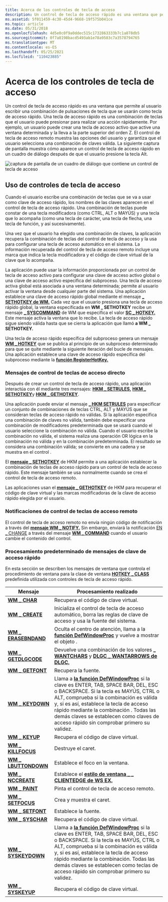 ```yaml
---
title: Acerca de los controles de tecla de acceso
description: Un control de tecla de acceso rápido es una ventana que permite al usuario escribir una combinación de pulsaciones de tecla que se usarán como tecla de acceso rápido.
ms.assetid: 5f011459-4c30-45d4-9668-19f575b041ce
ms.topic: article
ms.date: 05/31/2018
ms.openlocfilehash: 4d5e0c0f9a0ddec515c1732863333b7c1a878db5
ms.sourcegitcommit: 0f7a8198bacd5493ab1e78a9583c7a3578794765
ms.translationtype: MT
ms.contentlocale: es-ES
ms.lasthandoff: 05/25/2021
ms.locfileid: "110423885"
---
```

# <a name="about-hot-key-controls"></a>Acerca de los controles de tecla de acceso

Un control de tecla de acceso rápido es una ventana que permite al usuario escribir una combinación de pulsaciones de tecla que se usarán como tecla de acceso rápido. Una tecla de acceso rápido es una combinación de teclas que el usuario puede presionar para realizar una acción rápidamente. Por ejemplo, un usuario puede crear una tecla de acceso activo que active una ventana determinada y la lleva a la parte superior del orden Z. El control de tecla de acceso remoto muestra las opciones del usuario y garantiza que el usuario selecciona una combinación de claves válida. La siguiente captura de pantalla muestra cómo aparece un control de tecla de acceso rápido en un cuadro de diálogo después de que el usuario presione la tecla Alt.

![captura de pantalla de un cuadro de diálogo que contiene un control de tecla de acceso](images/hotkey.png)

## <a name="using-hot-key-controls"></a>Uso de controles de tecla de acceso

Cuando el usuario escribe una combinación de teclas que se va a usar como clave de acceso rápido, los nombres de las claves aparecen en el control de tecla de acceso rápido. Una combinación de teclas puede constar de una tecla modificadora (como CTRL, ALT o MAYÚS) y una tecla que lo acompaña (como una tecla de carácter, una tecla de flecha, una tecla de función, y así sucesivamente).

Una vez que el usuario ha elegido una combinación de claves, la aplicación recupera la combinación de teclas del control de tecla de acceso y la usa para configurar una tecla de acceso automático en el sistema. La información recuperada del control de tecla de acceso remoto incluye una marca que indica la tecla modificadora y el código de clave virtual de la clave que lo acompaña.

La aplicación puede usar la información proporcionada por un control de tecla de acceso activo para configurar una clave de acceso activo global o una clave de acceso activo específica del subproceso. Una tecla de acceso activa global está asociada a una ventana determinada; permite al usuario activar la ventana desde cualquier parte del sistema. Una aplicación establece una clave de acceso rápido global mediante el mensaje [**\_ SETHOTKEY de WM.**](/windows/desktop/inputdev/wm-sethotkey) Cada vez que el usuario presiona una tecla de acceso rápido global, la ventana especificada en **WM \_ SETHOTKEY** recibe un mensaje [**\_ SYSCOMMAND**](/windows/desktop/menurc/wm-syscommand) de WM que especifica el valor [**SC \_ HOTKEY.**](/windows/desktop/inputdev/wm-sethotkey) Este mensaje activa la ventana que lo recibe. La tecla de acceso rápido sigue siendo válida hasta que se cierra la aplicación que llamó **a WM \_ SETHOTKEY.**

Una tecla de acceso rápido específica del subproceso genera un mensaje [**WM \_ HOTKEY**](/windows/desktop/inputdev/wm-hotkey) que se publica al principio de un subproceso determinado para que se quite mediante la siguiente iteración del bucle de mensajes. Una aplicación establece una clave de acceso rápido específica del subproceso mediante la [**función RegisterHotKey.**](/windows/desktop/api/winuser/nf-winuser-registerhotkey)

### <a name="hot-key-control-messages"></a>Mensajes de control de teclas de acceso directo

Después de crear un control de tecla de acceso rápido, una aplicación interactúa con él mediante tres mensajes: [**HKM \_ SETRULES,**](hkm-setrules.md) [**HKM \_ SETHOTKEY**](hkm-sethotkey.md)y [**HKM \_ GETHOTKEY**](hkm-gethotkey.md).

Una aplicación puede enviar el mensaje [**\_ HKM SETRULES**](hkm-setrules.md) para especificar un conjunto de combinaciones de teclas CTRL, ALT y MAYÚS que se consideran teclas de acceso rápido no válidas. Si la aplicación especifica una combinación de claves no válida, también debe especificar una combinación de modificadores predeterminada que se usará cuando el usuario seleccione la combinación no válida. Cuando el usuario escribe la combinación no válida, el sistema realiza una operación OR lógica en la combinación no válida y en la combinación predeterminada. El resultado se considera una combinación válida; se convierte en una cadena y se muestra en el control .

El [**mensaje \_ SETHOTKEY**](hkm-sethotkey.md) de HKM permite a una aplicación establecer la combinación de teclas de acceso rápido para un control de tecla de acceso rápido. Este mensaje también se usa normalmente cuando se crea el control de tecla de acceso remoto.

Las aplicaciones usan el [**mensaje \_ GETHOTKEY**](hkm-gethotkey.md) de HKM para recuperar el código de clave virtual y las marcas modificadoras de la clave de acceso rápido elegida por el usuario.

### <a name="hot-key-control-notifications"></a>Notificaciones de control de teclas de acceso remoto

El control de tecla de acceso remoto no envía ningún código de notificación a través del [**mensaje WM \_ NOTIFY.**](wm-notify.md) Sin embargo, enviará la notificación [EN \_ CHANGE](en-change.md) a través del mensaje [**WM \_ COMMAND**](/windows/desktop/menurc/wm-command) cuando el usuario cambie el contenido del control.

### <a name="default-hot-key-message-processing"></a>Procesamiento predeterminado de mensajes de clave de acceso rápido

En esta sección se describen los mensajes de ventana que controla el procedimiento de ventana para la clase de ventana [**HOTKEY \_ CLASS**](common-control-window-classes.md) predefinida utilizada con controles de tecla de acceso rápido.

|    Mensaje                                            |    Procesamiento realizado                               |
|------------------------------------------------|--------------------------------------------------------------|
| [**WM \_ CHAR**](/windows/desktop/inputdev/wm-char)               | Recupera el código de clave virtual.             |
| [**WM \_ CREATE**](/windows/desktop/winmsg/wm-create)             | Inicializa el control de tecla de acceso automático, borra las reglas de clave de acceso y usa la fuente del sistema.   |
| [**WM \_ ERASEBNDAND**](/windows/desktop/winmsg/wm-erasebkgnd)     | Oculta el centro de atención, llama a la [**función DefWindowProc**](/windows/desktop/api/winuser/nf-winuser-defwindowproca) y vuelve a mostrar el objeto .   |
| [**WM \_ GETDLGCODE**](/windows/desktop/dlgbox/wm-getdlgcode)     | Devuelve una combinación de los valores [**\_ WANTCHARS**](/windows/desktop/dlgbox/wm-getdlgcode) y [**DLGC \_ WANTARROWS de DLGC.**](/windows/desktop/dlgbox/wm-getdlgcode)   |
| [**WM \_ GETFONT**](/windows/desktop/winmsg/wm-getfont)           | Recupera la fuente.                         |
| [**WM \_ KEYDOWN**](/windows/desktop/inputdev/wm-keydown)         | Llama a [**la función DefWindowProc**](/windows/desktop/api/winuser/nf-winuser-defwindowproca) si la clave es ENTER, TAB, SPACE BAR, DEL, ESC o BACKSPACE. Si la tecla es MAYÚS, CTRL o ALT, comprueba si la combinación es válida y, si es así, establece la tecla de acceso rápido mediante la combinación . Todas las demás claves se establecen como claves de acceso rápido sin comprobar primero su validez. |
| [**WM \_ KEYUP**](/windows/desktop/inputdev/wm-keyup)             | Recupera el código de clave virtual.             |
| [**WM \_ KILLFOCUS**](/windows/desktop/inputdev/wm-killfocus)     | Destruye el caret.                         |
| [**WM \_ LBUTTONDOWN**](/windows/desktop/inputdev/wm-lbuttondown) | Establece el foco en la ventana.               |
| [**WM \_ NCCREATE**](/windows/desktop/winmsg/wm-nccreate)         | Establece el [**estilo de ventana \_ \_ CLIENTEDGE de WS EX.**](/windows/desktop/winmsg/extended-window-styles)        |
| [**WM \_ PAINT**](/windows/desktop/gdi/wm-paint)                  | Pinta el control de tecla de acceso remoto.                 |
| [**WM \_ SETFOCUS**](/windows/desktop/inputdev/wm-setfocus)       | Crea y muestra el caret.                |
| [**WM \_ SETFONT**](/windows/desktop/winmsg/wm-setfont)           | Establece la fuente.                              |
| [**WM \_ SYSCHAR**](/windows/desktop/menurc/wm-syschar)           | Recupera el código de clave virtual.             |
| [**WM \_ SYSKEYDOWN**](/windows/desktop/inputdev/wm-syskeydown)   | Llama a [**la función DefWindowProc**](/windows/desktop/api/winuser/nf-winuser-defwindowproca) si la clave es ENTER, TAB, SPACE BAR, DEL, ESC o BACKSPACE. Si la tecla es MAYÚS, CTRL o ALT, comprueba si la combinación es válida y, si es así, establece la tecla de acceso rápido mediante la combinación. Todas las demás claves se establecen como teclas de acceso rápido sin comprobar primero su validez. |
| [**WM \_ SYSKEYUP**](/windows/desktop/inputdev/wm-syskeyup)       | Recupera el código de clave virtual.             |
